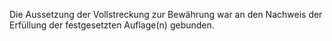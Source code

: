 Die Aussetzung der Vollstreckung zur Bewährung war an den Nachweis der Erfüllung der festgesetzten Auflage(n) gebunden. 